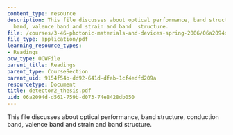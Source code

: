 ```yaml
---
content_type: resource
description: This file discusses about optical performance, band structure, conduction
  band, valence band and strain and band  structure.
file: /courses/3-46-photonic-materials-and-devices-spring-2006/06a2094dd561759bd07374e8428db050_detector2_thesis.pdf
file_type: application/pdf
learning_resource_types:
- Readings
ocw_type: OCWFile
parent_title: Readings
parent_type: CourseSection
parent_uid: 9154f54b-dd92-641d-dfab-1cf4edfd209a
resourcetype: Document
title: detector2_thesis.pdf
uid: 06a2094d-d561-759b-d073-74e8428db050
---
```

This file discusses about optical performance, band structure, conduction band, valence band and strain and band  structure.

